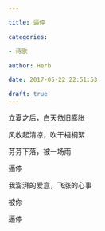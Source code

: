 ```yaml
---

title: 逼停

categories:

- 诗歌

author: Herb

date: 2017-05-22 22:51:53

draft: true
---
```


立夏之后，白天依旧膨胀

风收起清凉，吹干梧桐絮

芬芬下落，被一场雨

逼停

我澎湃的爱意，飞涨的心事

被你

逼停